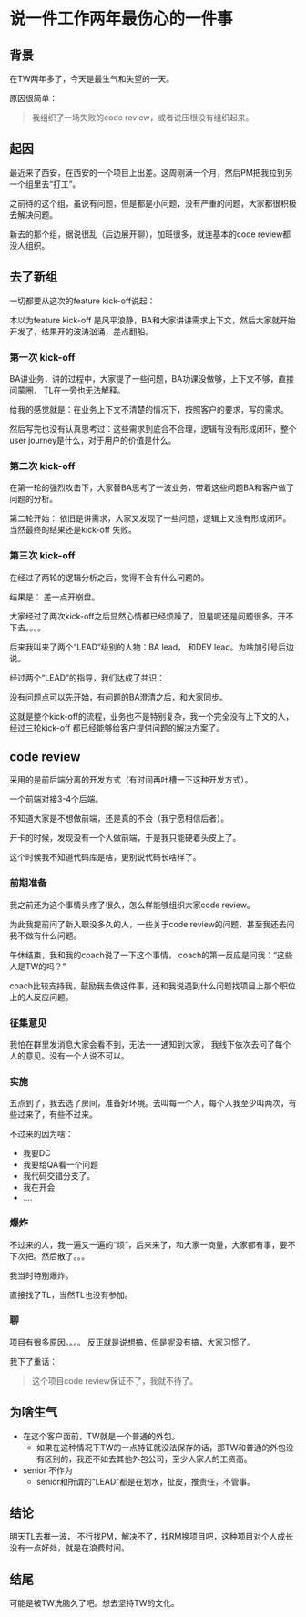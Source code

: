 # 说一件工作两年最伤心的一件事

## 背景

在TW两年多了，今天是最生气和失望的一天。

原因很简单：

> 我组织了一场失败的code review，或者说压根没有组织起来。

## 起因

最近来了西安，在西安的一个项目上出差。这周刚满一个月，然后PM把我拉到另一个组里去“打工”。

之前待的这个组，虽说有问题，但是都是小问题，没有严重的问题，大家都很积极去解决问题。

新去的那个组，据说很乱（后边展开聊），加班很多，就连基本的code review都没人组织。

## 去了新组

一切都要从这次的feature kick-off说起： 

本以为feature kick-off 是风平浪静，BA和大家讲讲需求上下文，然后大家就开始开发了，结果开的波涛汹涌，差点翻船。

### 第一次 kick-off

BA讲业务，讲的过程中，大家提了一些问题，BA功课没做够，上下文不够，直接问蒙圈， TL在一旁也无法解释。 

给我的感觉就是：在业务上下文不清楚的情况下，按照客户的要求，写的需求。

然后写完也没有认真思考过：这些需求到底合不合理，逻辑有没有形成闭环，整个user journey是什么，对于用户的价值是什么。

### 第二次 kick-off

在第一轮的强烈攻击下，大家替BA思考了一波业务，带着这些问题BA和客户做了问题的分析。

第二轮开始： 依旧是讲需求，大家又发现了一些问题，逻辑上又没有形成闭环。当然最终的结果还是kick-off 失败。

### 第三次 kick-off

在经过了两轮的逻辑分析之后，觉得不会有什么问题的。

结果是： 差一点开崩盘。

大家经过了两次kick-off之后显然心情都已经烦躁了，但是呢还是问题很多，开不下去。。。。 

后来我叫来了两个“LEAD”级别的人物：BA lead， 和DEV lead。为啥加引号后边说。

经过两个“LEAD”的指导，我们达成了共识：

没有问题点可以先开始，有问题的BA澄清之后，和大家同步。

这就是整个kick-off的流程，业务也不是特别复杂，我一个完全没有上下文的人，经过三轮kick-off 都已经能够给客户提供问题的解决方案了。

## code review

采用的是前后端分离的开发方式（有时间再吐槽一下这种开发方式）。

一个前端对接3-4个后端。

不知道大家是不想做前端，还是真的不会（我宁愿相信后者）。

开卡的时候，发现没有一个人做前端，于是我只能硬着头皮上了。

这个时候我不知道代码库是啥，更别说代码长啥样了。

### 前期准备

我之前还为这个事情头疼了很久，怎么样能够组织大家code review。

为此我提前问了新入职没多久的人，一些关于code review的问题，甚至我还去问我不做有什么问题。

午休结束，我和我的coach说了一下这个事情， coach的第一反应是问我：“这些人是TW的吗？”

coach比较支持我，鼓励我去做这件事，还和我说遇到什么问题找项目上那个职位上的人反应问题。

### 征集意见

我怕在群里发消息大家会看不到，无法一一通知到大家， 我线下依次去问了每个人的意见。没有一个人说不可以。

### 实施

五点到了，我去选了房间，准备好环境。去叫每一个人，每个人我至少叫两次，有些过来了，有些不过来。

不过来的因为啥：

* 我要DC
* 我要给QA看一个问题
* 我代码交错分支了。
* 我在开会
* ....

### 爆炸

不过来的人，我一遍又一遍的“烦”，后来来了，和大家一商量，大家都有事，要不下次把。然后散了。。。 

我当时特别爆炸。

直接找了TL，当然TL也没有参加。

### 聊

项目有很多原因。。。。 反正就是说想搞，但是呢没有搞，大家习惯了。

我下了重话：

> 这个项目code review保证不了，我就不待了。

## 为啥生气

* 在这个客户面前，TW就是一个普通的外包。
  * 如果在这种情况下TW的一点特征就没法保存的话，那TW和普通的外包没有区别的，我还不如去其他外包公司，至少人家人的工资高。
* senior 不作为
  * senior和所谓的“LEAD”都是在划水，扯皮，推责任，不管事。

## 结论

明天TL去推一波， 不行找PM，解决不了，找RM换项目吧，这种项目对个人成长没有一点好处，就是在浪费时间。

## 结尾

可能是被TW洗脑久了吧。想去坚持TW的文化。
